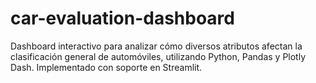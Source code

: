 # car-evaluation-dashboard
Dashboard interactivo para analizar cómo diversos atributos afectan la clasificación general de automóviles, utilizando Python, Pandas y Plotly Dash. Implementado con soporte en Streamlit.

